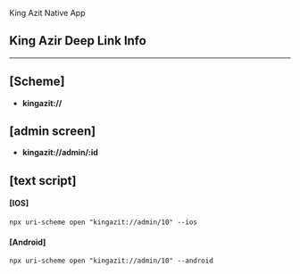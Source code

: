 King Azit Native App

## King Azir Deep Link Info
<hr/>

## [Scheme]
- **kingazit://**
## [admin screen]
- **kingazit://admin/:id**
## [text script]
#### [IOS]
``` 
npx uri-scheme open "kingazit://admin/10" --ios
```
#### [Android]
``` 
npx uri-scheme open "kingazit://admin/10" --android
```